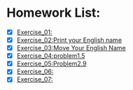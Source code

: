 # Homework List:
- [x] [Exercise_01:](https://github.com/zenghaowhu/computationalphysics_N2014301020073)
- [x] [Exercise_02:Print your English name](https://www.zybuluo.com/zneghaowhu/note/497776)
- [x] [Exercise_03:Move Your English Name](https://www.zybuluo.com/zneghaowhu/note/512272)
- [x] [Exercise_04:problem1.5](https://www.zybuluo.com/zneghaowhu/note/525571)
- [x] [Exercise_05:Problem2.9](https://www.zybuluo.com/zneghaowhu/note/534084)
- [x] [Exercise_06:](https://www.zybuluo.com/zneghaowhu/note/542226)
- [x] [Exercise_07:](https://www.zybuluo.com/zneghaowhu/note/550451)
